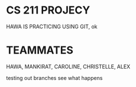 # CS 211 PROJECY
HAWA IS PRACTICING USING GIT, ok

# TEAMMATES
HAWA, MANKIRAT, CAROLINE, CHRISTELLE, ALEX

testing out branches see what happens